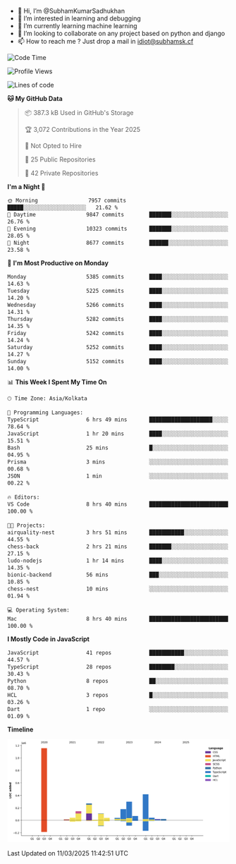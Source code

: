 - 👋 Hi, I’m @SubhamKumarSadhukhan
- 👀 I’m interested in learning and debugging
- 🌱 I’m currently learning machine learning
- 💞️ I’m looking to collaborate on any project based on python and django
- 📫 How to reach me ?
      Just drop a mail in idiot@subhamsk.cf

<!---
SubhamKumarSadhukhan/SubhamKumarSadhukhan is a ✨ special ✨ repository because its `README.md` (this file) appears on your GitHub profile.
You can click the Preview link to take a look at your changes.
--->


<!--START_SECTION:waka-->
![Code Time](http://img.shields.io/badge/Code%20Time-2%2C778%20hrs%2048%20mins-blue)

![Profile Views](http://img.shields.io/badge/Profile%20Views-5-blue)

![Lines of code](https://img.shields.io/badge/From%20Hello%20World%20I%27ve%20Written-2.8%20million%20lines%20of%20code-blue)

**🐱 My GitHub Data** 

> 📦 387.3 kB Used in GitHub's Storage 
 > 
> 🏆 3,072 Contributions in the Year 2025
 > 
> 🚫 Not Opted to Hire
 > 
> 📜 25 Public Repositories 
 > 
> 🔑 42 Private Repositories 
 > 
**I'm a Night 🦉** 

```text
🌞 Morning                7957 commits        █████░░░░░░░░░░░░░░░░░░░░   21.62 % 
🌆 Daytime                9847 commits        ███████░░░░░░░░░░░░░░░░░░   26.76 % 
🌃 Evening                10323 commits       ███████░░░░░░░░░░░░░░░░░░   28.05 % 
🌙 Night                  8677 commits        ██████░░░░░░░░░░░░░░░░░░░   23.58 % 
```
📅 **I'm Most Productive on Monday** 

```text
Monday                   5385 commits        ████░░░░░░░░░░░░░░░░░░░░░   14.63 % 
Tuesday                  5225 commits        ████░░░░░░░░░░░░░░░░░░░░░   14.20 % 
Wednesday                5266 commits        ████░░░░░░░░░░░░░░░░░░░░░   14.31 % 
Thursday                 5282 commits        ████░░░░░░░░░░░░░░░░░░░░░   14.35 % 
Friday                   5242 commits        ████░░░░░░░░░░░░░░░░░░░░░   14.24 % 
Saturday                 5252 commits        ████░░░░░░░░░░░░░░░░░░░░░   14.27 % 
Sunday                   5152 commits        ████░░░░░░░░░░░░░░░░░░░░░   14.00 % 
```


📊 **This Week I Spent My Time On** 

```text
🕑︎ Time Zone: Asia/Kolkata

💬 Programming Languages: 
TypeScript               6 hrs 49 mins       ████████████████████░░░░░   78.64 % 
JavaScript               1 hr 20 mins        ████░░░░░░░░░░░░░░░░░░░░░   15.51 % 
Bash                     25 mins             █░░░░░░░░░░░░░░░░░░░░░░░░   04.95 % 
Prisma                   3 mins              ░░░░░░░░░░░░░░░░░░░░░░░░░   00.68 % 
JSON                     1 min               ░░░░░░░░░░░░░░░░░░░░░░░░░   00.22 % 

🔥 Editors: 
VS Code                  8 hrs 40 mins       █████████████████████████   100.00 % 

🐱‍💻 Projects: 
airquality-nest          3 hrs 51 mins       ███████████░░░░░░░░░░░░░░   44.55 % 
chess-back               2 hrs 21 mins       ███████░░░░░░░░░░░░░░░░░░   27.15 % 
ludo-nodejs              1 hr 14 mins        ████░░░░░░░░░░░░░░░░░░░░░   14.35 % 
bionic-backend           56 mins             ███░░░░░░░░░░░░░░░░░░░░░░   10.85 % 
chess-nest               10 mins             ░░░░░░░░░░░░░░░░░░░░░░░░░   01.94 % 

💻 Operating System: 
Mac                      8 hrs 40 mins       █████████████████████████   100.00 % 
```

**I Mostly Code in JavaScript** 

```text
JavaScript               41 repos            ███████████░░░░░░░░░░░░░░   44.57 % 
TypeScript               28 repos            ████████░░░░░░░░░░░░░░░░░   30.43 % 
Python                   8 repos             ██░░░░░░░░░░░░░░░░░░░░░░░   08.70 % 
HCL                      3 repos             █░░░░░░░░░░░░░░░░░░░░░░░░   03.26 % 
Dart                     1 repo              ░░░░░░░░░░░░░░░░░░░░░░░░░   01.09 % 
```



**Timeline**

![Lines of Code chart](https://raw.githubusercontent.com/SubhamKumarSadhukhan/SubhamKumarSadhukhan/main/assets/bar_graph.png)


 Last Updated on 11/03/2025 11:42:51 UTC
<!--END_SECTION:waka-->
